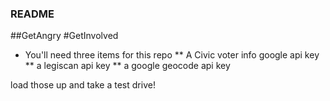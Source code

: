### README

##GetAngry
#GetInvolved

 * You'll need three items for this repo
 ** A Civic voter info google api key
 ** a legiscan api key
 ** a google geocode api key

 load those up and take a test drive!
